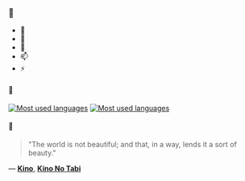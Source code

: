 ### 👋

- 🔭
- 🌱
- 💬
- 📫
- ⚡

#### 🧏

[![Most used languages](https://github-readme-stats-aynah.vercel.app/api/top-langs/?username=aynh&theme=solarized-dark&langs_count=6&layout=compact&hide_title=true)](https://github.com/anuraghazra/github-readme-stats#gh-dark-mode-only)
[![Most used languages](https://github-readme-stats-aynah.vercel.app/api/top-langs/?username=aynh&theme=solarized-light&langs_count=6&layout=compact&hide_title=true)](https://github.com/anuraghazra/github-readme-stats#gh-light-mode-only)

#### 💬

> "The world is not beautiful; and that, in a way, lends it a sort of beauty."

&mdash; [**Kino**](https://myanimelist.net/character.php?q=Kino&cat=character), [**Kino No Tabi**](https://myanimelist.net/search/all?q=Kino%20No%20Tabi&cat=all)
